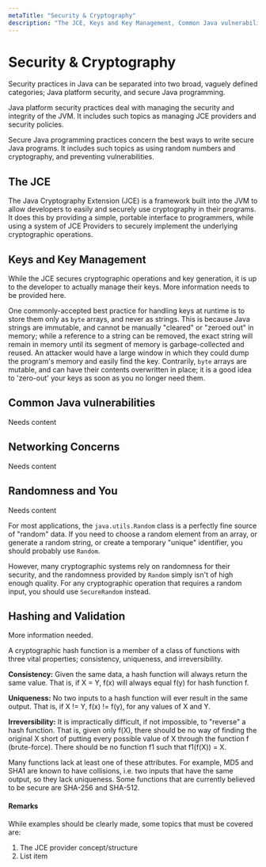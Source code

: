 ```yaml
---
metaTitle: "Security & Cryptography"
description: "The JCE, Keys and Key Management, Common Java vulnerabilities, Networking Concerns, Randomness and You, Hashing and Validation"
---
```


# Security & Cryptography


Security practices in Java can be separated into two broad, vaguely defined categories; Java platform security, and secure Java programming.

Java platform security practices deal with managing the security and integrity of the JVM. It includes such topics as managing JCE providers and security policies.

Secure Java programming practices concern the best ways to write secure Java programs. It includes such topics as using random numbers and cryptography, and preventing vulnerabilities.



## The JCE


The Java Cryptography Extension (JCE) is a framework built into the JVM to allow developers to easily and securely use cryptography in their programs. It does this by providing a simple, portable interface to programmers, while using a system of JCE Providers to securely implement the underlying cryptographic operations.



## Keys and Key Management


While the JCE secures cryptographic operations and key generation, it is up to the developer to actually manage their keys. More information needs to be provided here.

One commonly-accepted best practice for handling keys at runtime is to store them only as `byte` arrays, and never as strings. This is because Java strings are immutable, and cannot be manually "cleared" or "zeroed out" in memory; while a reference to a string can be removed, the exact string will remain in memory until its segment of memory is garbage-collected and reused. An attacker would have a large window in which they could dump the program's memory and easily find the key. Contrarily, `byte` arrays are mutable, and can have their contents overwritten in place; it is a good idea to 'zero-out' your keys as soon as you no longer need them.



## Common Java vulnerabilities


Needs content



## Networking Concerns


Needs content



## Randomness and You


Needs content

For most applications, the `java.utils.Random` class is a perfectly fine source of "random" data. If you need to choose a random element from an array, or generate a random string, or create a temporary "unique" identifier, you should probably use `Random`.

However, many cryptographic systems rely on randomness for their security, and the randomness provided by `Random` simply isn't of high enough quality. For any cryptographic operation that requires a random input, you should use `SecureRandom` instead.



## Hashing and Validation


More information needed.

A cryptographic hash function is a member of a class of functions with three vital properties; consistency, uniqueness, and irreversibility.

**Consistency:** Given the same data, a hash function will always return the same value. That is, if X = Y, f(x) will always equal f(y) for hash function f.

**Uniqueness:** No two inputs to a hash function will ever result in the same output. That is, if X != Y, f(x) != f(y), for any values of X and Y.

**Irreversibility:** It is impractically difficult, if not impossible, to "reverse" a hash function. That is, given only f(X), there should be no way of finding the original X short of putting every possible value of X through the function f (brute-force). There should be no function f1 such that f1(f(X)) = X.

Many functions lack at least one of these attributes. For example, MD5 and SHA1 are known to have collisions, i.e. two inputs that have the same output, so they lack uniqueness. Some functions that are currently believed to be secure are SHA-256 and SHA-512.



#### Remarks


While examples should be clearly made, some topics that must be covered are:

1. The JCE provider concept/structure
1. List item

